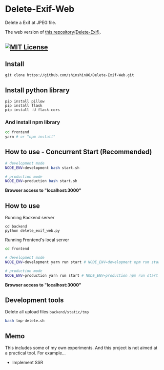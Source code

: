 # Delete-Exif-Web
Delete a Exif at JPEG file.

The web version of [this repository(Delete-Exif)](https://github.com/shinshin86/Delete-Exif).


[![MIT License](http://img.shields.io/badge/license-MIT-blue.svg?style=flat)](./LICENSE)
------
## Install

    git clone https://github.com/shinshin86/Delete-Exif-Web.git

## Install python library

	pip install pillow
	pip install flask
	pip install -U flask-cors

### And install npm library

```bash
cd frontend
yarn # or "npm install"
```

## How to use - Concurrent Start (Recommended)

```bash
# development mode
NODE_ENV=development bash start.sh

# production mode
NODE_ENV=production bash start.sh
```

**Browser access to "localhost:3000"**


## How to use

Running Backend server

	cd backend
	python delete_exif_web.py

Running Frontend's local server

```bash
cd frontend

# development mode
NODE_ENV=development yarn run start # NODE_ENV=development npm run start

# production mode
NODE_ENV=production yarn run start # NODE_ENV=production npm run start
```

**Browser access to "localhost:3000"**

## Development tools

Delete all upload files `backend/static/tmp`

```sh
bash tmp-delete.sh
```


## Memo
This includes some of my own experiments.
And this project is not aimed at a practical tool.
For example...

* Implement SSR
